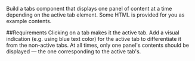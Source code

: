 Build a tabs component that displays one panel of content at a time depending on the active tab element. Some HTML is provided for you as example contents.

##Requirements
Clicking on a tab makes it the active tab. Add a visual indication (e.g. using blue text color) for the active tab to differentiate it from the non-active tabs.
At all times, only one panel's contents should be displayed — the one corresponding to the active tab's.

